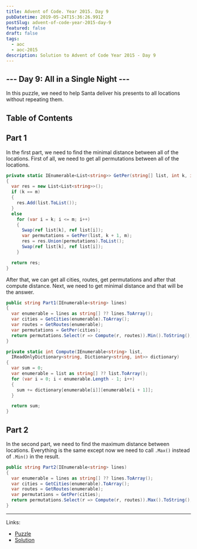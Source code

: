 ```yaml
---
title: Advent of Code. Year 2015. Day 9
pubDatetime: 2019-05-24T15:36:26.991Z
postSlug: advent-of-code-year-2015-day-9
featured: false
draft: false
tags:
  - aoc
  - aoc-2015
description: Solution to Advent of Code Year 2015 - Day 9
---
```


## --- Day 9: All in a Single Night ---

In this puzzle, we need to help Santa deliver his presents to all locations without repeating them.

## Table of Contents

## Part 1

In the first part, we need to find the minimal distance between all of the locations. First of all, we need to get all permutations between all of the locations.

```csharp
private static IEnumerable<List<string>> GetPer(string[] list, int k, int m)
{
  var res = new List<List<string>>();
  if (k == m)
  {
    res.Add(list.ToList());
  }
  else
    for (var i = k; i <= m; i++)
    {
      Swap(ref list[k], ref list[i]);
      var permutations = GetPer(list, k + 1, m);
      res = res.Union(permutations).ToList();
      Swap(ref list[k], ref list[i]);
    }

  return res;
}
```

After that, we can get all cities, routes, get permutations and after that compute distance. Next, we need to get minimal distance and that will be the answer.

```csharp
public string Part1(IEnumerable<string> lines)
{
  var enumerable = lines as string[] ?? lines.ToArray();
  var cities = GetCities(enumerable).ToArray();
  var routes = GetRoutes(enumerable);
  var permutations = GetPer(cities);
  return permutations.Select(r => Compute(r, routes)).Min().ToString();
}

private static int Compute(IEnumerable<string> list,
  IReadOnlyDictionary<string, Dictionary<string, int>> dictionary)
{
  var sum = 0;
  var enumerable = list as string[] ?? list.ToArray();
  for (var i = 0; i < enumerable.Length - 1; i++)
  {
    sum += dictionary[enumerable[i]][enumerable[i + 1]];
  }

  return sum;
}
```

## Part 2

In the second part, we need to find the maximum distance between locations. Everything is the same except now we need to call `.Max()` instead of `.Min()` in the result.

```csharp
public string Part2(IEnumerable<string> lines)
{
  var enumerable = lines as string[] ?? lines.ToArray();
  var cities = GetCities(enumerable).ToArray();
  var routes = GetRoutes(enumerable);
  var permutations = GetPer(cities);
  return permutations.Select(r => Compute(r, routes)).Max().ToString(); // 👈
}
```

---

Links:

- [Puzzle](https://adventofcode.com/2015/day/9)
- [Solution](https://github.com/PDmatrix/advent-of-code/tree/master/CSharp/Solutions/2015/9)
